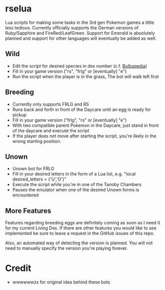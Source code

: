 # rselua
Lua scripts for making some tasks in the 3rd gen Pokemon games a little less tedious.
Currently officially supports the German versions of Ruby/Sapphire and FireRed/LeafGreen.
Support for Emerald is absolutely planned and support for other languages will eventually be added as well.

## Wild
- Edit the script for desired species in dex number (c.f. [Bulbapedia](https://bulbapedia.bulbagarden.net/wiki/List_of_Pok%C3%A9mon_by_index_number_(Generation_III)))
- Fill in your game version ("rs", "frlg" or [eventually] "e")
- Run the script when the player is in the grass, The bot will walk left first

## Breeding
- Currently only supports FRLG and RS
- Runs back and forth in front of the Daycare until an egg is ready for pickup
- Fill in your game version ("frlg", "rs" or [eventually] "e")
- With two compatible parent Pokemon in the Daycare, just stand in front of the daycare and execute the script
- If the player does not move after starting the script, you're likely in the wrong starting position.

## Unown
- Unown bot for FRLG
- Fill in your desired letters in the form of a Lua list, e.g. "local desired_letters = {'U','O'}"
- Execute the script while you're in one of the Tanoby Chambers
- Pauses the emulator when one of the desired Unown forms is encountered

## More Features
Features regarding breeding eggs are definitely coming as soon as I need it for my current Living Dex.
If there are other features you would like to see implemented be sure to leave a request in the GitHub issues of this repo.

Also, an automated way of detecting the version is planned. You will not need to manually specify the version you're playing forever.

# Credit
- wwwwwwzx for original idea behind these bots
